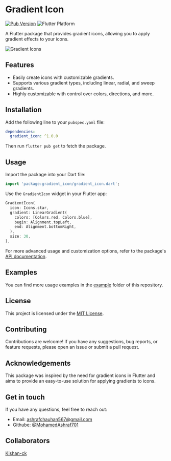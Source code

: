 

# Gradient Icon

[![Pub Version](https://img.shields.io/pub/v/gradient_icon.svg)](https://pub.dev/packages/gradient_icon)
![Flutter Platform](https://img.shields.io/badge/platform-flutter-yellow)

A Flutter package that provides gradient icons, allowing you to apply gradient effects to your icons.

![Gradient Icons](https://github.com/MohamedAshraf701/gradientcolor/assets/92545354/a7584ded-db99-473c-b91a-22465c89b753)


## Features

- Easily create icons with customizable gradients.
- Supports various gradient types, including linear, radial, and sweep gradients.
- Highly customizable with control over colors, directions, and more.

## Installation

Add the following line to your `pubspec.yaml` file:

```yaml
dependencies:
  gradient_icon: ^1.0.0
```

Then run `flutter pub get` to fetch the package.

## Usage

Import the package into your Dart file:

```dart
import 'package:gradient_icon/gradient_icon.dart';
```

Use the `GradientIcon` widget in your Flutter app:

```dart
GradientIcon(
  icon: Icons.star,
  gradient: LinearGradient(
    colors: [Colors.red, Colors.blue],
    begin: Alignment.topLeft,
    end: Alignment.bottomRight,
  ),
  size: 30,
),
```

For more advanced usage and customization options, refer to the package's [API documentation](https://pub.dev/documentation/gradient_icon/latest/gradient_icon/GradientIcon-class.html).

## Examples

You can find more usage examples in the [example](example) folder of this repository.

## License

This project is licensed under the [MIT License](https://zaid.digital).

## Contributing

Contributions are welcome! If you have any suggestions, bug reports, or feature requests, please open an issue or submit a pull request.

## Acknowledgements

This package was inspired by the need for gradient icons in Flutter and aims to provide an easy-to-use solution for applying gradients to icons.

## Get in touch

If you have any questions, feel free to reach out:

- Email: ashrafchauhan567@gmail.com
- Githube: [@MohamedAshraf701](https://github.com/MohamedAshraf701)

  
 ## Collaborators
[Kishan-ck](https://avatars.githubusercontent.com/u/85216147?v=4)

